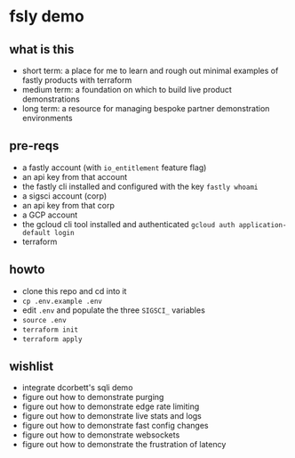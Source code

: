 # fsly demo

## what is this
- short term: a place for me to learn and rough out minimal examples of fastly products with terraform
- medium term: a foundation on which to build live product demonstrations
- long term: a resource for managing bespoke partner demonstration environments

## pre-reqs
- a fastly account (with `io_entitlement` feature flag)
- an api key from that account
- the fastly cli installed and configured with the key
`fastly whoami`
- a sigsci account (corp)
- an api key from that corp
- a GCP account
- the gcloud cli tool installed and authenticated
`gcloud auth application-default login`
- terraform

## howto
- clone this repo and cd into it
- `cp .env.example .env`
- edit `.env` and populate the three `SIGSCI_` variables
- `source .env`
- `terraform init`
- `terraform apply`

## wishlist
- integrate dcorbett's sqli demo
- figure out how to demonstrate purging
- figure out how to demonstrate edge rate limiting
- figure out how to demonstrate live stats and logs
- figure out how to demonstrate fast config changes
- figure out how to demonstrate websockets
- figure out how to demonstrate the frustration of latency